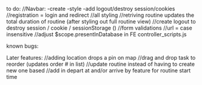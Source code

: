 to do:
//Navbar:
	-create
	-style
	-add logout/destroy session/cookies
//registration = login and redirect
//all styling
//retriving routine updates the total duration of routine (after styling out full routine view)
//create logout to destroy session / cookie / sessionStorage ()
//form validations
//url = case insensitive
//adjust $scope.presentInDatabase in FE controller_scripts.js

known bugs:

Later features:
//adding location drops a pin on map
//drag and drop task to reorder (updates order # in list)
//update routine instead of having to create new one based
//add in depart at and/or arrive by feature for routine start time